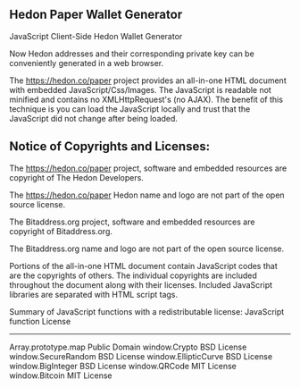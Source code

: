 Hedon Paper Wallet Generator
---------------

JavaScript Client-Side Hedon Wallet Generator

Now Hedon addresses and their corresponding private key can be conveniently 
generated in a web browser.


The https://hedon.co/paper project provides an all-in-one HTML document with embedded
JavaScript/Css/Images. The JavaScript is readable not minified and contains no
XMLHttpRequest's (no AJAX). The benefit of this technique is you can load the 
JavaScript locally and trust that the JavaScript did not change after being 
loaded. 


Notice of Copyrights and Licenses:
---------------------------------------
The https://hedon.co/paper project, software and embedded resources are
copyright of The Hedon Developers.

The https://hedon.co/paper Hedon name and logo are not part of the open source
license.

The Bitaddress.org project, software and embedded resources are
copyright of Bitaddress.org.

The Bitaddress.org name and logo are not part of the open source
license.

Portions of the all-in-one HTML document contain JavaScript codes that
are the copyrights of others. The individual copyrights are included
throughout the document along with their licenses. Included JavaScript
libraries are separated with HTML script tags.

Summary of JavaScript functions with a redistributable license:
JavaScript function		License
-------------------		--------------
Array.prototype.map		Public Domain
window.Crypto			BSD License
window.SecureRandom		BSD License
window.EllipticCurve	BSD License
window.BigInteger		BSD License
window.QRCode			MIT License
window.Bitcoin			MIT License

